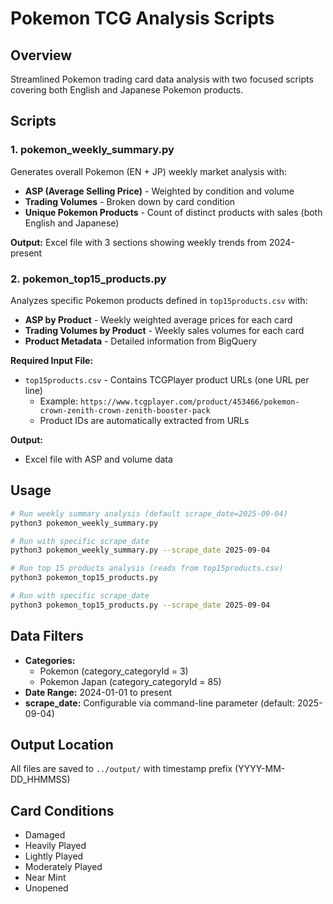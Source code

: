 # Pokemon TCG Analysis Scripts

## Overview
Streamlined Pokemon trading card data analysis with two focused scripts covering both English and Japanese Pokemon products.

## Scripts

### 1. pokemon_weekly_summary.py
Generates overall Pokemon (EN + JP) weekly market analysis with:
- **ASP (Average Selling Price)** - Weighted by condition and volume
- **Trading Volumes** - Broken down by card condition  
- **Unique Pokemon Products** - Count of distinct products with sales (both English and Japanese)

**Output:** Excel file with 3 sections showing weekly trends from 2024-present

### 2. pokemon_top15_products.py  
Analyzes specific Pokemon products defined in `top15products.csv` with:
- **ASP by Product** - Weekly weighted average prices for each card
- **Trading Volumes by Product** - Weekly sales volumes for each card
- **Product Metadata** - Detailed information from BigQuery

**Required Input File:**
- `top15products.csv` - Contains TCGPlayer product URLs (one URL per line)
  - Example: `https://www.tcgplayer.com/product/453466/pokemon-crown-zenith-crown-zenith-booster-pack`
  - Product IDs are automatically extracted from URLs

**Output:**
- Excel file with ASP and volume data

## Usage

```bash
# Run weekly summary analysis (default scrape_date=2025-09-04)
python3 pokemon_weekly_summary.py

# Run with specific scrape_date
python3 pokemon_weekly_summary.py --scrape_date 2025-09-04

# Run top 15 products analysis (reads from top15products.csv)
python3 pokemon_top15_products.py

# Run with specific scrape_date
python3 pokemon_top15_products.py --scrape_date 2025-09-04
```

## Data Filters
- **Categories:** 
  - Pokemon (category_categoryId = 3)
  - Pokemon Japan (category_categoryId = 85)
- **Date Range:** 2024-01-01 to present
- **scrape_date:** Configurable via command-line parameter (default: 2025-09-04)

## Output Location
All files are saved to `../output/` with timestamp prefix (YYYY-MM-DD_HHMMSS)

## Card Conditions
- Damaged
- Heavily Played
- Lightly Played
- Moderately Played
- Near Mint
- Unopened
